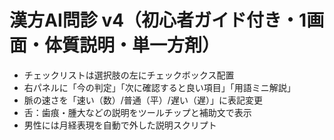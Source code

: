 # 漢方AI問診 v4（初心者ガイド付き・1画面・体質説明・単一方剤）
- チェックリストは選択肢の左にチェックボックス配置
- 右パネルに「今の判定」「次に確認すると良い項目」「用語ミニ解説」
- 脈の速さを「速い（数）/普通（平）/遅い（遅）」に表記変更
- 舌：歯痕・腫大などの説明をツールチップと補助文で表示
- 男性には月経表現を自動で外した説明スクリプト
